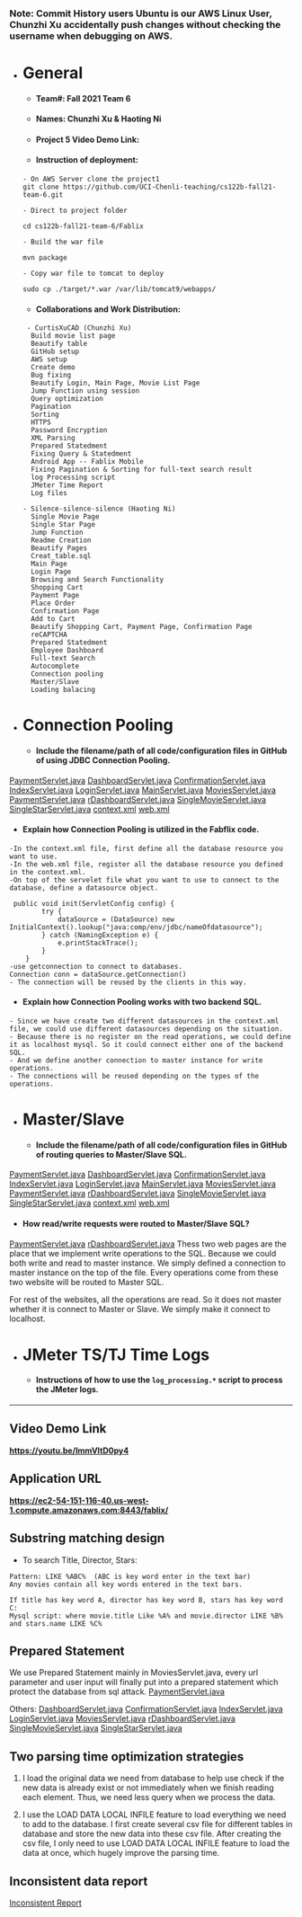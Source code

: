 ### Note: Commit History users Ubuntu is our AWS Linux User, Chunzhi Xu accidentally push changes without checking the username when debugging on AWS.
- # General
    - #### Team#: **Fall 2021 Team 6** 
    
    - #### Names: Chunzhi Xu & Haoting Ni
    
    - #### Project 5 Video Demo Link:

    - #### Instruction of deployment:
     
    ```
    - On AWS Server clone the project1
    git clone https://github.com/UCI-Chenli-teaching/cs122b-fall21-team-6.git
    
    - Direct to project folder
    
    cd cs122b-fall21-team-6/Fablix
    
    - Build the war file

    mvn package
  
    - Copy war file to tomcat to deploy
   
    sudo cp ./target/*.war /var/lib/tomcat9/webapps/
    ```

    - #### Collaborations and Work Distribution:
     
        
     ```
      - CurtisXuCAD (Chunzhi Xu)
       Build movie list page
       Beautify table
       GitHub setup
       AWS setup
       Create demo
       Bug fixing
       Beautify Login, Main Page, Movie List Page
       Jump Function using session
       Query optimization
       Pagination
       Sorting
       HTTPS
       Password Encryption
       XML Parsing
       Prepared Statedment
       Fixing Query & Statedment
       Android App -- Fablix Mobile
       Fixing Pagination & Sorting for full-text search result
       log Processing script
       JMeter Time Report
       Log files
     ```

     
     ```
     - Silence-silence-silence (Haoting Ni)
       Single Movie Page
       Single Star Page
       Jump Function
       Readme Creation 
       Beautify Pages
       Creat_table.sql
       Main Page 
       Login Page
       Browsing and Search Functionality
       Shopping Cart
       Payment Page
       Place Order
       Confirmation Page
       Add to Cart
       Beautify Shopping Cart, Payment Page, Confirmation Page
       reCAPTCHA
       Prepared Statedment
       Employee Dashboard
       Full-text Search
       Autocomplete
       Connection pooling
       Master/Slave
       Loading balacing
     ```
- # Connection Pooling
    - #### Include the filename/path of all code/configuration files in GitHub of using JDBC Connection Pooling.
<a href="src/PaymentServlet.java">PaymentServlet.java</a>
<a href="src/DashboardServlet.java">DashboardServlet.java</a>
<a href="src/ConfirmationServlet.java">ConfirmationServlet.java</a>
<a href="src/IndexServlet.java">IndexServlet.java</a>
<a href="src/LoginServlet.java">LoginServlet.java</a>
<a href="src/MainServlet.java">MainServlet.java</a>
<a href="src/MoviesServlet.java">MoviesServlet.java</a>
<a href="src/PaymentServlet.java">PaymentServlet.java</a>
<a href="src/rDashboardServlet.java">rDashboardServlet.java</a>
<a href="src/SingleMovieServlet.java">SingleMovieServlet.java</a>
<a href="src/SingleStarServlet.java">SingleStarServlet.java</a>
<a href="WebContent/META-INF/context.xml">context.xml</a>
<a href="WebContent/WEB-INF/web.xml">web.xml</a>

- #### Explain how Connection Pooling is utilized in the Fabflix code.
```
-In the context.xml file, first define all the database resource you want to use.
-In the web.xml file, register all the database resource you defined in the context.xml.
-On top of the servelet file what you want to use to connect to the database, define a datasource object.

 public void init(ServletConfig config) {
        try {
            dataSource = (DataSource) new InitialContext().lookup("java:comp/env/jdbc/nameOfdatasource");
        } catch (NamingException e) {
            e.printStackTrace();
        }
    }
-use getconnection to connect to databases.
Connection conn = dataSource.getConnection()
- The connection will be reused by the clients in this way.
```
- #### Explain how Connection Pooling works with two backend SQL.
```
- Since we have create two different datasources in the context.xml file, we could use different datasources depending on the situation.
- Because there is no register on the read operations, we could define it as localhost mysql. So it could connect either one of the backend SQL.
- And we define another connection to master instance for write operations.
- The connections will be reused depending on the types of the operations.
```

- # Master/Slave
    - #### Include the filename/path of all code/configuration files in GitHub of routing queries to Master/Slave SQL.

<a href="src/PaymentServlet.java">PaymentServlet.java</a>
<a href="src/DashboardServlet.java">DashboardServlet.java</a>
<a href="src/ConfirmationServlet.java">ConfirmationServlet.java</a>
<a href="src/IndexServlet.java">IndexServlet.java</a>
<a href="src/LoginServlet.java">LoginServlet.java</a>
<a href="src/MainServlet.java">MainServlet.java</a>
<a href="src/MoviesServlet.java">MoviesServlet.java</a>
<a href="src/PaymentServlet.java">PaymentServlet.java</a>
<a href="src/rDashboardServlet.java">rDashboardServlet.java</a>
<a href="src/SingleMovieServlet.java">SingleMovieServlet.java</a>
<a href="src/SingleStarServlet.java">SingleStarServlet.java</a>
<a href="WebContent/META-INF/context.xml">context.xml</a>
<a href="WebContent/WEB-INF/web.xml">web.xml</a>
 - #### How read/write requests were routed to Master/Slave SQL?
<a href="src/PaymentServlet.java">PaymentServlet.java</a>
<a href="src/rDashboardServlet.java">rDashboardServlet.java</a>
Thess two web pages are the place that we implement write operations to the SQL. Because we could both write and read to master instance. We simply defined a connection to master instance on the top of the file. Every operations come from these two website will be routed to Master SQL.

For rest of the websites, all the operations are read. So it does not master whether it is connect to Master or Slave. We simply make it connect to localhost.

- # JMeter TS/TJ Time Logs
    - #### Instructions of how to use the `log_processing.*` script to process the JMeter logs.


---
## Video Demo Link
**https://youtu.be/ImmVItD0py4**
## Application URL
**https://ec2-54-151-116-40.us-west-1.compute.amazonaws.com:8443/fablix/**



## Substring matching design
- To search Title, Director, Stars:
 ```
 Pattern: LIKE %ABC%  (ABC is key word enter in the text bar)
 Any movies contain all key words entered in the text bars.
 
 If title has key word A, director has key word B, stars has key word C:
 Mysql script: where movie.title Like %A% and movie.director LIKE %B% and stars.name LIKE %C%
 ```
## Prepared Statement
We use Prepared Statement mainly in MoviesServlet.java, every url parameter and user input will finally put into a prepared statement which protect the database from sql attack.
<a href="src/PaymentServlet.java">PaymentServlet.java</a>

Others:
<a href="src/DashboardServlet.java">DashboardServlet.java</a>
<a href="src/ConfirmationServlet.java">ConfirmationServlet.java</a>
<a href="src/IndexServlet.java">IndexServlet.java</a>
<a href="src/LoginServlet.java">LoginServlet.java</a>
<a href="src/MoviesServlet.java">MoviesServlet.java</a>
<a href="src/rDashboardServlet.java">rDashboardServlet.java</a>
<a href="src/SingleMovieServlet.java">SingleMovieServlet.java</a>
<a href="src/SingleStarServlet.java">SingleStarServlet.java</a>
## Two parsing time optimization strategies
1. I load the original data we need from database to help use check if the new data is already exist or not immediately when we finish reading each element. Thus, we need less query when we process the data.

2. I use the LOAD DATA LOCAL INFILE feature to load everything we need to add to the database. I first create several csv file for different tables in database and store the new data into these csv file. After creating the csv file, I only need to use LOAD DATA LOCAL INFILE feature to load the data at once, which hugely improve the parsing time.

## Inconsistent data report

[Inconsistent Report](xml_parser/inconsistency_report.txt)



